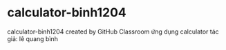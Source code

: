 # calculator-binh1204
calculator-binh1204 created by GitHub Classroom
ứng dụng calculator
tác giả: lê quang bình
